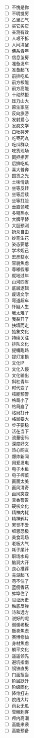 - [ ] 不愧是你
- [ ] 不明觉厉
- [ ] 乙里乙气
- [ ] 买它买它
- [ ] 亲测有效
- [ ] 人艰不拆
- [ ] 人间清醒
- [ ] 佛系青年
- [ ] 信息茧房
- [ ] 准备发车
- [ ] 准备起飞
- [ ] 前排吃瓜
- [ ] 前方核能
- [ ] 前方高能
- [ ] 十动然拒
- [ ] 压力山大
- [ ] 原生家庭
- [ ] 反向旅游
- [ ] 发射爱心
- [ ] 发疯文学
- [ ] 口吐芬芳
- [ ] 吃枣药丸
- [ ] 吃瓜群众
- [ ] 吃货现场
- [ ] 同担拒否
- [ ] 后排吃瓜
- [ ] 喜大普奔
- [ ] 国货之光
- [ ] 土味情话
- [ ] 坐等反转
- [ ] 坐等后续
- [ ] 坐等打脸
- [ ] 垂直领域
- [ ] 多喝热水
- [ ] 大牌平替
- [ ] 大胆预测
- [ ] 奶茶自由
- [ ] 妙笔生花
- [ ] 姿态要低
- [ ] 学术妲己
- [ ] 宏彦获水
- [ ] 容貌焦虑
- [ ] 尊嘟假嘟
- [ ] 就地过年
- [ ] 山河四省
- [ ] 底层逻辑
- [ ] 废话文学
- [ ] 弯道超车
- [ ] 怀疑人生
- [ ] 我太难了
- [ ] 我裂开了
- [ ] 扶墙而走
- [ ] 抽象文化
- [ ] 持续关注
- [ ] 排队文化
- [ ] 提桶跑路
- [ ] 提灯定损
- [ ] 文化IP
- [ ] 文化入侵
- [ ] 文化输出
- [ ] 斜杠青年
- [ ] 时代变了
- [ ] 核能预警
- [ ] 格局小了
- [ ] 格局崩了
- [ ] 格局打开
- [ ] 格局要大
- [ ] 步子要稳
- [ ] 活在当下
- [ ] 流量密码
- [ ] 深度好文
- [ ] 热心网友
- [ ] 爆炸新闻
- [ ] 用爱发电
- [ ] 电子木鱼
- [ ] 电子榨菜
- [ ] 画面太美
- [ ] 画风清奇
- [ ] 画风突变
- [ ] 真香警告
- [ ] 硬核文化
- [ ] 精神内耗
- [ ] 精神鸦片
- [ ] 累觉不爱
- [ ] 细思恐极
- [ ] 美食现场
- [ ] 老板大气
- [ ] 耗子尾汁
- [ ] 职场水母
- [ ] 脑洞大开
- [ ] 良心推荐
- [ ] 芜湖起飞
- [ ] 苟不住了
- [ ] 蓝瘦香菇
- [ ] 蚌埠住了
- [ ] 见证历史
- [ ] 触底反弹
- [ ] 诗和远方
- [ ] 说好的呢
- [ ] 谢谢老板
- [ ] 贩卖焦虑
- [ ] 赛博修仙
- [ ] 身材焦虑
- [ ] 躺平文化
- [ ] 遥遥领先
- [ ] 避坑指南
- [ ] 钢铁直男
- [ ] 门面担当
- [ ] 阶层跃升
- [ ] 阶级固化
- [ ] 降维打击
- [ ] 院线大片
- [ ] 雨女无瓜
- [ ] 雪糕刺客
- [ ] 颅内高潮
- [ ] 高能来袭
- [ ] 高能预备
